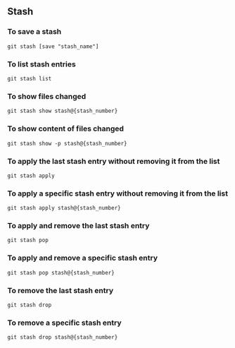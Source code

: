 ## Stash

### To save a stash
```
git stash [save "stash_name"]
```

### To list stash entries
```
git stash list
```

### To show files changed
```
git stash show stash@{stash_number}
```

### To show content of files changed
```
git stash show -p stash@{stash_number}
```

### To apply the last stash entry without removing it from the list
```
git stash apply
```

### To apply a specific stash entry without removing it from the list
```
git stash apply stash@{stash_number}
```

### To apply and remove the last stash entry
```
git stash pop
```

### To apply and remove a specific stash entry
```
git stash pop stash@{stash_number}
```

### To remove the last stash entry
```
git stash drop
```

### To remove a specific stash entry
```
git stash drop stash@{stash_number}
```
